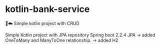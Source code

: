 # kotlin-bank-service
🚀☁️ Simple kotlin project with CRUD


Simple Kotlin project with JPA repository
Spring boot 2.2.4
JPA
 -> added OneToMany and ManyToOne relationship.
 -> added H2 
